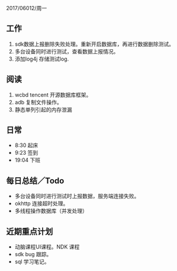 2017/06012/周一

工作 
---
1. sdk数据上报删除失败处理。重新开启数据库，再进行数据删除测试。
2. 多台设备同时进行测试，查看数据上报情况。
3. 添加log4j 存储测试log.


阅读
----
1. wcbd tencent 开源数据库框架。
2. adb 复制文件操作。
3. 静态单列引起的内存泄漏

日常
----
- 8:30 起床
- 9:23 签到
- 19:04 下班



每日总结／Todo
--------
- 多台设备同时进行测试时上报数据，服务端连接失败。
- okhttp 连接超时处理。
- 多线程操作数据库（并发处理）
  
近期重点计划
-----------
- 动脑课程UI课程。NDK 课程
- sdk bug 跟踪。
- sql 学习笔记。
